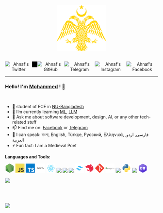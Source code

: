 <p align='center'>
  <a href='https://ahnafyaes.vercel.app'>
    <img src='public/vasilia.svg' width='164' height='152' alt='ahnafia-logo' />
  </a>
</p>

<br/>

<div align='center' style="display: flex; justify-content: center; gap:'15px;'">
  <a href="https://x.com/aahnafiya" style="text-decoration: none;" width="30px">
    <img alt="Ahnaf's Twitter" width="22px" src="https://ico.vercel.app/x/white" />
  </a>
  <a href="https://linkedin.com/in/aahnafiya" style="text-decoration: none;" width="30px">
    <img alt="Ahnaf's LinkedIn" width="22px" src="public/linkedin.svg" style="filter: invert(1);" />
  </a>
  <a href="https://github.com/mohammadaahnaaf" style="text-decoration: none;" width="30px">
    <img alt="Ahnaf's GitHub" width="22px" src="https://ico.vercel.app/github/white" />
  </a>
  <a href="https://t.me/meeherr" style="text-decoration: none;" width="30px">
    <img alt="Ahnaf's Telegram" width="22px" src="https://ico.vercel.app/telegram/white" />
  </a>
  <a href="https://instagram.com/aahnafiya/" style="text-decoration: none;" width="30px">
    <img alt="Ahnaf's Instagram" width="22px" src="https://ico.vercel.app/instagram/white" />
  </a>
  <a href="https://www.facebook.com/aahnaf.19/" style="text-decoration: none;" width="30px">
    <img alt="Ahnaf's Facebook" width="22px" src="https://ico.vercel.app/facebook/white" />
  </a>
</div>

---

### Hello! I'm [Mohammed](https://ahnafyaes.vercel.app) ! 👋
<br/>

- 🏫 student of ECE in [NU-Bangladesh](https://www.istt.edu.bd/)
- 🌱 I’m currently learning [ML](https://en.wikipedia.org/wiki/Machine_learning), [LLM](https://www.cloudflare.com/learning/ai/what-is-large-language-model/)
- 💬 Ask me about software development, design, AI, or any other tech-related stuff
- 📫 Find me on: [Facebook](https://fb.com/aahnaf.19) or [Telegram](https://t.me/meeherr)
- 📗 I can speak: বাংলা, English, Türkçe, Русский, Ελληνικά, فارسی, اردو, العربية
- ⚡ Fun fact: I am a Medieval Poet

**Languages and Tools:**

<code><img height="30" src="https://raw.githubusercontent.com/github/explore/80688e429a7d4ef2fca1e82350fe8e3517d3494d/topics/nodejs/nodejs.png"></code>
<code><img height="30" src="https://raw.githubusercontent.com/github/explore/80688e429a7d4ef2fca1e82350fe8e3517d3494d/topics/javascript/javascript.png"></code>
<code><img height="30" src="https://raw.githubusercontent.com/github/explore/80688e429a7d4ef2fca1e82350fe8e3517d3494d/topics/typescript/typescript.png"></code>
<code><img height="30" src="https://raw.githubusercontent.com/github/explore/28b02bbc9ad9f7a503c43775aebeb515dc2da5fc/topics/nextjs/nextjs.png"></code>
<code><img height="30" src="https://raw.githubusercontent.com/github/explore/80688e429a7d4ef2fca1e82350fe8e3517d3494d/topics/react/react.png"></code>
<code><img height="30" src="https://raw.githubusercontent.com/reduxjs/redux/master/logo/logo.svg"></code>
<code><img height="30" src="https://raw.githubusercontent.com/vuejs/docs/main/src/public/logo.svg"></code>
<code><img height="30" src="https://raw.githubusercontent.com/vitejs/vite/main/docs/public/logo.svg"></code>
<code><img height="30" src="https://raw.githubusercontent.com/github/explore/80688e429a7d4ef2fca1e82350fe8e3517d3494d/topics/tailwind/tailwind.png"></code>
<code><img height="30" src="https://raw.githubusercontent.com/nimasfl/nestjs-icons/master/file_type_nestjs.svg"></code>
<code><img height="30" src="https://raw.githubusercontent.com/github/explore/80688e429a7d4ef2fca1e82350fe8e3517d3494d/topics/git/git.png"></code>
<code><img height="30" src="https://raw.githubusercontent.com/github/explore/80688e429a7d4ef2fca1e82350fe8e3517d3494d/topics/mongodb/mongodb.png"></code>
<code><img height="30" src="https://raw.githubusercontent.com/electron/website/main/static/assets/img/logo.svg"></code>
<code><img height="30" src="https://raw.githubusercontent.com/github/explore/80688e429a7d4ef2fca1e82350fe8e3517d3494d/topics/python/python.png"></code>
<code><img height="30" src="https://raw.githubusercontent.com/isocpp/logos/64ef037049f87ac74875dbe72695e59118b52186/cpp_logo.png"></code>
<code><img height="30" src="https://raw.githubusercontent.com/github/explore/80688e429a7d4ef2fca1e82350fe8e3517d3494d/topics/csharp/csharp.png"></code>

<img src="https://github-readme-stats.vercel.app/api?username=mohammadaahnaaf&&show_icons=true&title_color=ffffff&icon_color=bb2acf&text_color=daf7dc&bg_color=191919">

<br/><br/>

<a href="https://github.com/mohammadaahnaaf">
  <img align="center" src="https://github-readme-stats.vercel.app/api/top-langs/?username=mohammadaahnaaf&theme=dark&hide_langs_below=1" />
</a>



